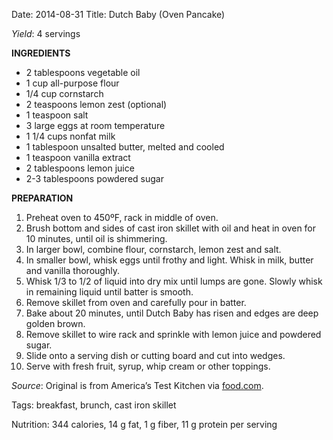 Date: 2014-08-31
Title: Dutch Baby (Oven Pancake)

*Yield*: 4 servings

__INGREDIENTS__

* 2 tablespoons vegetable oil
* 1 cup all-purpose flour
* 1/4 cup cornstarch
* 2 teaspoons lemon zest (optional)
* 1 teaspoon salt
* 3 large eggs at room temperature
* 1 1/4 cups nonfat milk
* 1 tablespoon unsalted butter, melted and cooled
* 1 teaspoon vanilla extract
* 2 tablespoons lemon juice
* 2-3 tablespoons powdered sugar

__PREPARATION__

1. Preheat oven to 450ºF, rack in middle of oven.
2. Brush bottom and sides of cast iron skillet with oil and heat in oven for 10 minutes, until oil is shimmering.
3. In larger bowl, combine flour, cornstarch, lemon zest and salt.
4. In smaller bowl, whisk eggs until frothy and light. Whisk in milk, butter and vanilla thoroughly.
5. Whisk 1/3 to 1/2 of liquid into dry mix until lumps are gone. Slowly whisk in remaining liquid until batter is smooth.
6. Remove skillet from oven and carefully pour in batter.
7. Bake about 20 minutes, until Dutch Baby has risen and edges are deep golden brown.
8. Remove skillet to wire rack and sprinkle with lemon juice and powdered sugar.
9. Slide onto a serving dish or cutting board and cut into wedges.
10. Serve with fresh fruit, syrup, whip cream or other toppings.

*Source*: Original is from America’s Test Kitchen via [food.com](http://www.food.com/recipe/dutch-baby-from-americas-test-kitchen-479002).

Tags: breakfast, brunch, cast iron skillet

Nutrition: 344 calories, 14 g fat, 1 g fiber, 11 g protein per serving